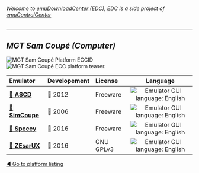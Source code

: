 ###### Welcome to [emuDownloadCenter (EDC)](https://github.com/PhoenixInteractiveNL/emuDownloadCenter/wiki/), EDC is a side project of [emuControlCenter](https://github.com/PhoenixInteractiveNL/emuControlCenter/wiki/)
***
## _MGT Sam Coupé (Computer)_
![](https://raw.githubusercontent.com/wiki/PhoenixInteractiveNL/emuDownloadCenter/images_platform/ecc_samc_cell.png "MGT Sam Coupé Platform ECCID")
![](https://raw.githubusercontent.com/wiki/PhoenixInteractiveNL/emuDownloadCenter/images_platform/ecc_samc_teaser.png "MGT Sam Coupé ECC platform teaser.")

| Emulator | Developement | License | Language |
|:---------|:-------------|:--------|:--------:|
| [:file_folder: **ASCD**](https://github.com/PhoenixInteractiveNL/emuDownloadCenter/wiki/Emulator-ascd#menu) | :red_circle: 2012 | Freeware | ![](https://raw.githubusercontent.com/wiki/PhoenixInteractiveNL/emuDownloadCenter/images_flags/icon_flag_EN_24.png "Emulator GUI language: English") |
| [:file_folder: **SimCoupe**](https://github.com/PhoenixInteractiveNL/emuDownloadCenter/wiki/Emulator-simcoupe#menu) | :red_circle: 2006 | Freeware | ![](https://raw.githubusercontent.com/wiki/PhoenixInteractiveNL/emuDownloadCenter/images_flags/icon_flag_EN_24.png "Emulator GUI language: English") |
| [:file_folder: **Speccy**](https://github.com/PhoenixInteractiveNL/emuDownloadCenter/wiki/Emulator-speccy#menu) | :large_blue_circle: 2016 | Freeware | ![](https://raw.githubusercontent.com/wiki/PhoenixInteractiveNL/emuDownloadCenter/images_flags/icon_flag_EN_24.png "Emulator GUI language: English") |
| [:file_folder: **ZEsarUX**](https://github.com/PhoenixInteractiveNL/emuDownloadCenter/wiki/Emulator-zesarux#menu) | :large_blue_circle: 2016 | GNU GPLv3 | ![](https://raw.githubusercontent.com/wiki/PhoenixInteractiveNL/emuDownloadCenter/images_flags/icon_flag_EN_24.png "Emulator GUI language: English") |

[:arrow_backward: Go to platform listing](https://github.com/PhoenixInteractiveNL/emuDownloadCenter/wiki/EDC-Platform-List)
